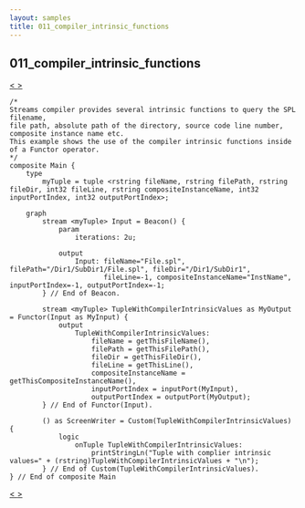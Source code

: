 ```yaml
---
layout: samples
title: 011_compiler_intrinsic_functions
---
```


## 011_compiler_intrinsic_functions

<div class="sampleNav"><a class="button" href="../010_get_compile_time_value_Main.spl/"> < </a><a class="button" href="../012_filter_functor_at_work_Main.spl/"> > </a>
</div>

~~~~~~
/*
Streams compiler provides several intrinsic functions to query the SPL filename,
file path, absolute path of the directory, source code line number, composite instance name etc.
This example shows the use of the compiler intrinsic functions inside of a Functor operator.
*/
composite Main {
	type
		myTuple = tuple <rstring fileName, rstring filePath, rstring fileDir, int32 fileLine, rstring compositeInstanceName, int32 inputPortIndex, int32 outputPortIndex>;
	
	graph
		stream <myTuple> Input = Beacon() {
			param 
				iterations: 2u;
			
			output 
				Input: fileName="File.spl", filePath="/Dir1/SubDir1/File.spl", fileDir="/Dir1/SubDir1",
					   fileLine=-1, compositeInstanceName="InstName", inputPortIndex=-1, outputPortIndex=-1;			
		} // End of Beacon.
		
		stream <myTuple> TupleWithCompilerIntrinsicValues as MyOutput = Functor(Input as MyInput) {
			output 
				TupleWithCompilerIntrinsicValues: 
					fileName = getThisFileName(),
					filePath = getThisFilePath(),
					fileDir = getThisFileDir(),
					fileLine = getThisLine(),
					compositeInstanceName = getThisCompositeInstanceName(),
					inputPortIndex = inputPort(MyInput),
					outputPortIndex = outputPort(MyOutput);
		} // End of Functor(Input).

		() as ScreenWriter = Custom(TupleWithCompilerIntrinsicValues) {
			logic 
				onTuple TupleWithCompilerIntrinsicValues: 
					printStringLn("Tuple with complier intrinsic values=" + (rstring)TupleWithCompilerIntrinsicValues + "\n");
		} // End of Custom(TupleWithCompilerIntrinsicValues).
} // End of composite Main

~~~~~~

<div class="sampleNav"><a class="button" href="../010_get_compile_time_value_Main.spl/"> < </a><a class="button" href="../012_filter_functor_at_work_Main.spl/"> > </a>
</div>

